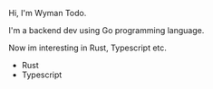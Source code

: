 Hi, I'm Wyman Todo.

I'm a backend dev using Go programming language.

Now im interesting in Rust, Typescript etc.
  - Rust
  - Typescript
  